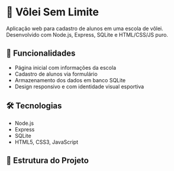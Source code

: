 # 🏐 Vôlei Sem Limite

Aplicação web para cadastro de alunos em uma escola de vôlei. Desenvolvido com Node.js, Express, SQLite e HTML/CSS/JS puro.

## 🚀 Funcionalidades

- Página inicial com informações da escola
- Cadastro de alunos via formulário
- Armazenamento dos dados em banco SQLite
- Design responsivo e com identidade visual esportiva

## 🛠 Tecnologias

- Node.js
- Express
- SQLite
- HTML5, CSS3, JavaScript

## 📂 Estrutura do Projeto

